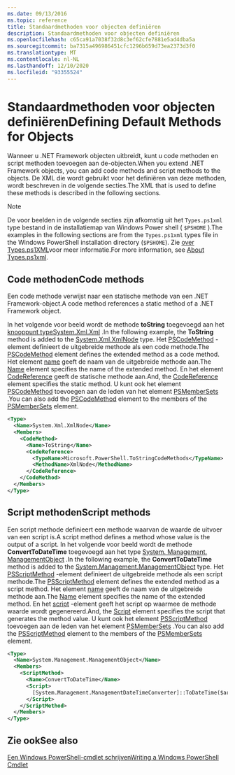```yaml
---
ms.date: 09/13/2016
ms.topic: reference
title: Standaardmethoden voor objecten definiëren
description: Standaardmethoden voor objecten definiëren
ms.openlocfilehash: c65ca91a7038f32d8c3ef62cfe7881e5ad4dba5a
ms.sourcegitcommit: ba7315a496986451cfc1296b659d73ea2373d3f0
ms.translationtype: MT
ms.contentlocale: nl-NL
ms.lasthandoff: 12/10/2020
ms.locfileid: "93355524"
---
```

# <a name="defining-default-methods-for-objects"></a><span data-ttu-id="ba25a-103">Standaardmethoden voor objecten definiëren</span><span class="sxs-lookup"><span data-stu-id="ba25a-103">Defining Default Methods for Objects</span></span>

<span data-ttu-id="ba25a-104">Wanneer u .NET Framework objecten uitbreidt, kunt u code methoden en script methoden toevoegen aan de-objecten.</span><span class="sxs-lookup"><span data-stu-id="ba25a-104">When you extend .NET Framework objects, you can add code methods and script methods to the objects.</span></span>
<span data-ttu-id="ba25a-105">De XML die wordt gebruikt voor het definiëren van deze methoden, wordt beschreven in de volgende secties.</span><span class="sxs-lookup"><span data-stu-id="ba25a-105">The XML that is used to define these methods is described in the following sections.</span></span>

> [!NOTE]
> <span data-ttu-id="ba25a-106">De voor beelden in de volgende secties zijn afkomstig uit het `Types.ps1xml` type bestand in de installatiemap van Windows Power shell ( `$PSHOME` ).</span><span class="sxs-lookup"><span data-stu-id="ba25a-106">The examples in the following sections are from the `Types.ps1xml` types file in the Windows PowerShell installation directory (`$PSHOME`).</span></span> <span data-ttu-id="ba25a-107">Zie [over Types.ps1XML](/powershell/module/microsoft.powershell.core/about/about_types.ps1xml)voor meer informatie.</span><span class="sxs-lookup"><span data-stu-id="ba25a-107">For more information, see [About Types.ps1xml](/powershell/module/microsoft.powershell.core/about/about_types.ps1xml).</span></span>

## <a name="code-methods"></a><span data-ttu-id="ba25a-108">Code methoden</span><span class="sxs-lookup"><span data-stu-id="ba25a-108">Code methods</span></span>

<span data-ttu-id="ba25a-109">Een code methode verwijst naar een statische methode van een .NET Framework-object.</span><span class="sxs-lookup"><span data-stu-id="ba25a-109">A code method references a static method of a .NET Framework object.</span></span>

<span data-ttu-id="ba25a-110">In het volgende voor beeld wordt de methode **toString** toegevoegd aan het [ knooppunt typeSystem.Xml.Xml](/dotnet/api/System.Xml.XmlNode) .</span><span class="sxs-lookup"><span data-stu-id="ba25a-110">In the following example, the **ToString** method is added to the [System.Xml.XmlNode](/dotnet/api/System.Xml.XmlNode) type.</span></span> <span data-ttu-id="ba25a-111">Het [PSCodeMethod](/dotnet/api/system.management.automation.pscodemethod) -element definieert de uitgebreide methode als een code methode.</span><span class="sxs-lookup"><span data-stu-id="ba25a-111">The [PSCodeMethod](/dotnet/api/system.management.automation.pscodemethod) element defines the extended method as a code method.</span></span> <span data-ttu-id="ba25a-112">Het element [name](/dotnet/api/system.management.automation.psmemberinfo.name#System_Management_Automation_PSMemberInfo_Name) geeft de naam van de uitgebreide methode aan.</span><span class="sxs-lookup"><span data-stu-id="ba25a-112">The [Name](/dotnet/api/system.management.automation.psmemberinfo.name#System_Management_Automation_PSMemberInfo_Name) element specifies the name of the extended method.</span></span> <span data-ttu-id="ba25a-113">En het element [CodeReference](/dotnet/api/system.management.automation.pscodemethod.codereference#System_Management_Automation_PSCodeMethod_CodeReference) geeft de statische methode aan.</span><span class="sxs-lookup"><span data-stu-id="ba25a-113">And, the [CodeReference](/dotnet/api/system.management.automation.pscodemethod.codereference#System_Management_Automation_PSCodeMethod_CodeReference) element specifies the static method.</span></span> <span data-ttu-id="ba25a-114">U kunt ook het element [PSCodeMethod](/dotnet/api/system.management.automation.pscodemethod) toevoegen aan de leden van het element [PSMemberSets](/dotnet/api/system.management.automation.psmemberset) .</span><span class="sxs-lookup"><span data-stu-id="ba25a-114">You can also add the [PSCodeMethod](/dotnet/api/system.management.automation.pscodemethod) element to the members of the [PSMemberSets](/dotnet/api/system.management.automation.psmemberset) element.</span></span>

```xml
<Type>
  <Name>System.Xml.XmlNode</Name>
  <Members>
    <CodeMethod>
      <Name>ToString</Name>
      <CodeReference>
        <TypeName>Microsoft.PowerShell.ToStringCodeMethods</TypeName>
        <MethodName>XmlNode</MethodName>
      </CodeReference>
    </CodeMethod>
  </Members>
</Type>
```

## <a name="script-methods"></a><span data-ttu-id="ba25a-115">Script methoden</span><span class="sxs-lookup"><span data-stu-id="ba25a-115">Script methods</span></span>

<span data-ttu-id="ba25a-116">Een script methode definieert een methode waarvan de waarde de uitvoer van een script is.</span><span class="sxs-lookup"><span data-stu-id="ba25a-116">A script method defines a method whose value is the output of a script.</span></span> <span data-ttu-id="ba25a-117">In het volgende voor beeld wordt de methode **ConvertToDateTime** toegevoegd aan het type [System. Management. ManagementObject](/dotnet/api/System.Management.ManagementObject) .</span><span class="sxs-lookup"><span data-stu-id="ba25a-117">In the following example, the **ConvertToDateTime** method is added to the [System.Management.ManagementObject](/dotnet/api/System.Management.ManagementObject) type.</span></span> <span data-ttu-id="ba25a-118">Het [PSScriptMethod](/dotnet/api/system.management.automation.psscriptmethod) -element definieert de uitgebreide methode als een script methode.</span><span class="sxs-lookup"><span data-stu-id="ba25a-118">The [PSScriptMethod](/dotnet/api/system.management.automation.psscriptmethod) element defines the extended method as a script method.</span></span> <span data-ttu-id="ba25a-119">Het element [name](/dotnet/api/system.management.automation.psmemberinfo.name#System_Management_Automation_PSMemberInfo_Name) geeft de naam van de uitgebreide methode aan.</span><span class="sxs-lookup"><span data-stu-id="ba25a-119">The [Name](/dotnet/api/system.management.automation.psmemberinfo.name#System_Management_Automation_PSMemberInfo_Name) element specifies the name of the extended method.</span></span> <span data-ttu-id="ba25a-120">En het [script](/dotnet/api/system.management.automation.psscriptmethod.script#System_Management_Automation_PSScriptMethod_Script) -element geeft het script op waarmee de methode waarde wordt gegenereerd.</span><span class="sxs-lookup"><span data-stu-id="ba25a-120">And, the [Script](/dotnet/api/system.management.automation.psscriptmethod.script#System_Management_Automation_PSScriptMethod_Script) element specifies the script that generates the method value.</span></span> <span data-ttu-id="ba25a-121">U kunt ook het element [PSScriptMethod](/dotnet/api/system.management.automation.psscriptmethod) toevoegen aan de leden van het element [PSMemberSets](/dotnet/api/system.management.automation.psmemberset) .</span><span class="sxs-lookup"><span data-stu-id="ba25a-121">You can also add the [PSScriptMethod](/dotnet/api/system.management.automation.psscriptmethod) element to the members of the [PSMemberSets](/dotnet/api/system.management.automation.psmemberset) element.</span></span>

```xml
<Type>
  <Name>System.Management.ManagementObject</Name>
  <Members>
    <ScriptMethod>
      <Name>ConvertToDateTime</Name>
      <Script>
        [System.Management.ManagementDateTimeConverter]::ToDateTime($args[0])
      </Script>
    </ScriptMethod>
  </Members>
</Type>
```

## <a name="see-also"></a><span data-ttu-id="ba25a-122">Zie ook</span><span class="sxs-lookup"><span data-stu-id="ba25a-122">See also</span></span>

[<span data-ttu-id="ba25a-123">Een Windows PowerShell-cmdlet schrijven</span><span class="sxs-lookup"><span data-stu-id="ba25a-123">Writing a Windows PowerShell Cmdlet</span></span>](./writing-a-windows-powershell-cmdlet.md)

